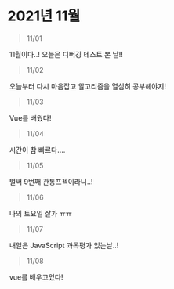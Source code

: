 # 2021년 11월



> 11/01

​	11월이다..! 오늘은 디버깅 테스트 본 날!!

> 11/02

​	오늘부터 다시 마음잡고 알고리즘을 열심히 공부해야지!

> 11/03

​	Vue를 배웠다!

> 11/04

​	시간이 참 빠르다.... 

> 11/05

​	벌써 9번째 관통프젝이라니..!

> 11/06

​	나의 토요일 잘가 ㅠㅠ

> 11/07

​	내일은 JavaScript 과목평가 있는날..!

> 11/08

​	vue를 배우고있다!